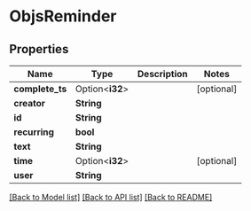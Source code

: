 # ObjsReminder

## Properties

Name | Type | Description | Notes
------------ | ------------- | ------------- | -------------
**complete_ts** | Option<**i32**> |  | [optional]
**creator** | **String** |  | 
**id** | **String** |  | 
**recurring** | **bool** |  | 
**text** | **String** |  | 
**time** | Option<**i32**> |  | [optional]
**user** | **String** |  | 

[[Back to Model list]](../README.md#documentation-for-models) [[Back to API list]](../README.md#documentation-for-api-endpoints) [[Back to README]](../README.md)



